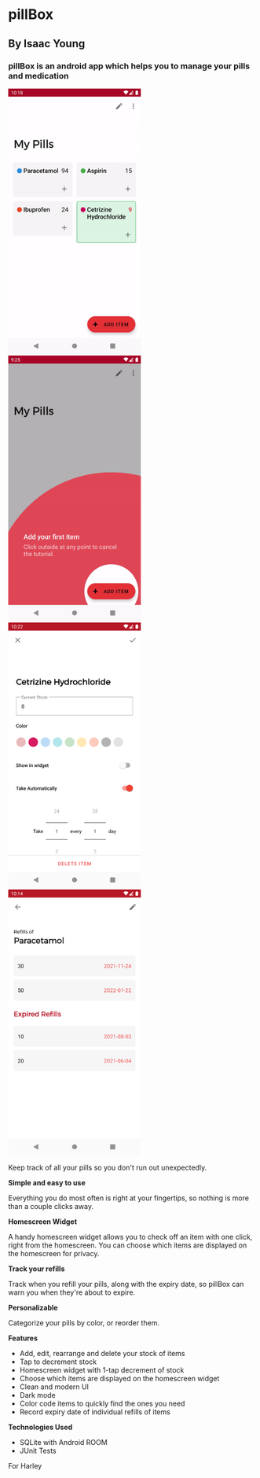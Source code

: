 # pillBox 
## By Isaac Young

### pillBox is an android app which helps you to manage your pills and medication

<p float="left">
  <img src="readMeImages/home_screen_gif_compressed.gif"  width="270" height="540">
  <img src="readMeImages/onboarding.gif"  width="270" height="540">
  <img src="readMeImages/edit_item.png"  width="270" height="540">
  <img src="readMeImages/refills.png"  width="270" height="540">
 </p>



Keep track of all your pills so you don't run out unexpectedly.

<b>Simple and easy to use</b>

Everything you do most often is right at your fingertips, so nothing is more than a couple clicks away.

<b>Homescreen Widget</b> 

A handy homescreen widget allows you to check off an item with one click, right from the homescreen. You can choose which items are displayed on the homescreen for privacy. 

<b>Track your refills</b>

Track when you refill your pills, along with the expiry date, so pillBox can warn you when they're about to expire.

<b>Personalizable</b>

Categorize your pills by color, or reorder them.

<b>Features</b>

- Add, edit, rearrange and delete your stock of items
- Tap to decrement stock
- Homescreen widget with 1-tap decrement of stock
- Choose which items are displayed on the homescreen widget
- Clean and modern UI
- Dark mode
- Color code items to quickly find the ones you need 
- Record expiry date of individual refills of items

<b>Technologies Used</b>
- SQLite with Android ROOM
- JUnit Tests



For Harley

